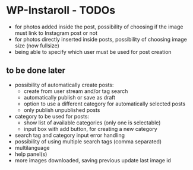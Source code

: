 WP-Instaroll - TODOs
====================

- for photos added inside the post, possibility of choosing if the image must link to Instagram post or not
- for photos directly inserted inside posts, possibility of choosing image size (now fullsize)
- being able to specify which user must be used for post creation

to be done later
----------------

- possibility of automatically create posts:
	- create from user stream and/or tag search
	- automatically publish or save as draft
	- option to use a different category for automatically selected posts
	- only publish unpublished posts
- category to be used for posts:
	- show list of available categories (only one is selectable)
	- input box with add button, for creating a new category
- search tag and category input error handling
- possibility of using multiple search tags (comma separated)
- multilanguage
- help panel(s)
- more images downloaded, saving previous update last image id